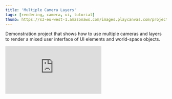 ```yaml
---
title: 'Multiple Camera Layers'
tags: [rendering, camera, ui, tutorial]
thumb: https://s3-eu-west-1.amazonaws.com/images.playcanvas.com/projects/12/593374/DF6C72-image-75.jpg
---
```


Demonstration project that shows how to use multiple cameras and layers to render a mixed user interface of UI elements and world-space objects.
<div className="iframe-container">
    <iframe loading="lazy" src="https://playcanv.as/p/h7V3tWZK/" title="Multiple Camera Layers" webkitallowfullscreen="true" mozallowfullscreen="true" allow="autoplay" allowfullscreen="true" allowvr="" scrolling="no" frameborder="0" />
</div>
